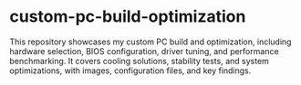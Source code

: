# custom-pc-build-optimization
This repository showcases my custom PC build and optimization, including hardware selection, BIOS configuration, driver tuning, and performance benchmarking. It covers cooling solutions, stability tests, and system optimizations, with images, configuration files, and key findings.
